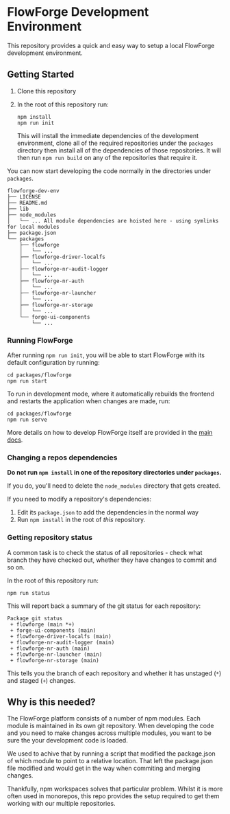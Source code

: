 # FlowForge Development Environment

This repository provides a quick and easy way to setup a local FlowForge development
environment.

## Getting Started

1. Clone this repository

2. In the root of this repository run:

       npm install
       npm run init
      
   This will install the immediate dependencies of the development environment,
   clone all of the required repositories under the `packages` directory then install
   all of the dependencies of those repositories. It will then run `npm run build`
   on any of the repositories that require it.

You can now start developing the code normally in the directories under `packages`.

```
flowforge-dev-env
├── LICENSE
├── README.md
├── lib
├── node_modules
│   └── ... All module dependencies are hoisted here - using symlinks for local modules
├── package.json
└── packages
    ├── flowforge
    │   └── ... 
    ├── flowforge-driver-localfs
    │   └── ...
    ├── flowforge-nr-audit-logger
    │   └── ...
    ├── flowforge-nr-auth
    │   └── ...
    ├── flowforge-nr-launcher
    │   └── ...
    ├── flowforge-nr-storage
    │   └── ...
    └── forge-ui-components
        └── ...

```

### Running FlowForge

After running `npm run init`, you will be able to start FlowForge with its default
configuration by running:

    cd packages/flowforge
    npm run start

To run in development mode, where it automatically rebuilds the frontend and restarts
the application when changes are made, run:

    cd packages/flowforge
    npm run serve

More details on how to develop FlowForge itself are provided in the [main docs](https://github.com/flowforge/flowforge/tree/main/docs/contribute).

### Changing a repos dependencies


**Do not run `npm install` in one of the repository directories under `packages`.**

If you do, you'll need to delete the `node_modules` directory that gets created.

If you need to modify a repository's dependencies:

1. Edit its `package.json` to add the dependencies in the normal way
2. Run `npm install` in the root of *this* repository.


### Getting repository status

A common task is to check the status of all repositories - check what branch they 
have checked out, whether they have changes to commit and so on.

In the root of this repository run:

    npm run status

This will report back a summary of the git status for each repository:

```
Package git status
 + flowforge (main *+)
 + forge-ui-components (main)
 + flowforge-driver-localfs (main)
 + flowforge-nr-audit-logger (main)
 + flowforge-nr-auth (main)
 + flowforge-nr-launcher (main)
 + flowforge-nr-storage (main)
```

This tells you the branch of each repository and whether it has unstaged (`*`) and
staged (`+`) changes.


## Why is this needed?

The FlowForge platform consists of a number of npm modules. Each module is maintained
in its own git repository. When developing the code and you need to make changes
across multiple modules, you want to be sure the your development code is loaded.

We used to achive that by running a script that modified the package.json of which
module to point to a relative location. That left the package.json file modified
and would get in the way when commiting and merging changes.

Thankfully, npm workspaces solves that particular problem. Whilst it is more
often used in monorepos, this repo provides the setup required to get them working
with our multiple repositories.
